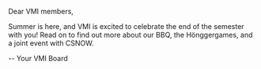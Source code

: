 Dear VMI members,

Summer is here, and VMI is excited to celebrate the end of the semester with you! Read on to find out more about our BBQ, the Hönggergames, and a joint event with CSNOW.

-- Your VMI Board
